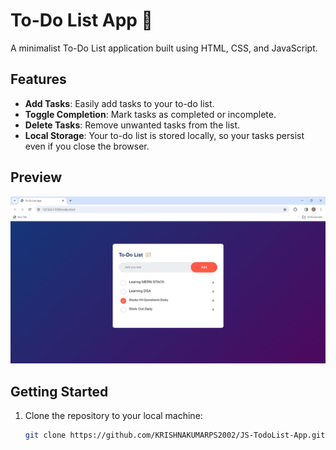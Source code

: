 # To-Do List App 📑

A minimalist To-Do List application built using HTML, CSS, and JavaScript.


## Features

- **Add Tasks**: Easily add tasks to your to-do list.
- **Toggle Completion**: Mark tasks as completed or incomplete.
- **Delete Tasks**: Remove unwanted tasks from the list.
- **Local Storage**: Your to-do list is stored locally, so your tasks persist even if you close the browser.

## Preview

![To-Do List Preview](To-List-Preview.png)

## Getting Started

1. Clone the repository to your local machine:

   ```bash
   git clone https://github.com/KRISHNAKUMARPS2002/JS-TodoList-App.git
